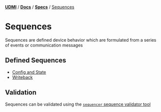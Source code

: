 [**UDMI**](../../../) / [**Docs**](../../) / [**Specs**](../) / [Sequences](#)

# Sequences

Sequences are defined device behavior which are formulated from a series of events or communication messages

## Defined Sequences

- [Config and State](config.md)
- [Writeback](writeback.md)

## Validation

Sequences can be validated using the [`sequencer` sequence validator tool](../../tools/sequencer.md)
